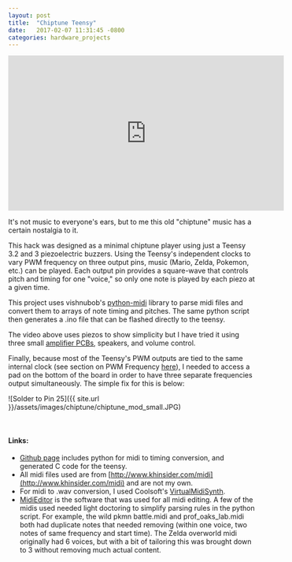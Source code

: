 ```yaml
---
layout: post
title:  "Chiptune Teensy"
date:   2017-02-07 11:31:45 -0800
categories: hardware_projects
---
```


<iframe width="560" height="315" src="https://www.youtube.com/embed/vXwI87gkwMY" frameborder="0" allowfullscreen></iframe>

<br>

It's not music to everyone's ears, but to me this old "chiptune" music has a certain nostalgia to it.

This hack was designed as a minimal chiptune player using just a Teensy 3.2 and 3 piezoelectric buzzers. Using the Teensy's independent clocks to vary PWM frequency on three output pins, music (Mario, Zelda, Pokemon, etc.) can be played. Each output pin provides a square-wave that controls pitch and timing for one "voice," so only one note is played by each piezo at a given time.

This project uses vishnubob's [python-midi](https://github.com/vishnubob/python-midi) library to parse midi files and convert them to arrays of note timing and pitches. The same python script then generates a .ino file that can be flashed directly to the teensy.

The video above uses piezos to show simplicity but I have tried it using three small [amplifier PCBs](https://oshpark.com/projects/DPx0NZIw), speakers, and volume control.

Finally, because most of the Teensy's PWM outputs are tied to the same internal clock (see section on PWM Frequency [here](https://www.pjrc.com/teensy/td_pulse.html)), I needed to access a pad on the bottom of the board in order to have three separate frequencies output simultaneously. The simple fix for this is below:

![Solder to Pin 25]({{ site.url }}/assets/images/chiptune/chiptune_mod_small.JPG)

<br>

#### Links:
* [Github page](https://github.com/bkeegs/chiptune_teensy) includes python for midi to timing conversion, and generated C code for the teensy.
* All midi files used are from [http://www.khinsider.com/midi](http://www.khinsider.com/midi) and are not my own.
* For midi to .wav conversion, I used Coolsoft's [VirtualMidiSynth](http://coolsoft.altervista.org/en/virtualmidisynth).
* [MidiEditor](http://midieditor.sourceforge.net/) is the software that was used for all midi editing. A few of the midis used needed light doctoring to simplify parsing rules in the python script. For example, the wild pkmn battle.midi and prof_oaks_lab.midi both had duplicate notes that needed removing (within one voice, two notes of same frequency and start time). The Zelda overworld midi originally had 6 voices, but with a bit of tailoring this was brought down to 3 without removing much actual content.
